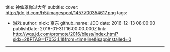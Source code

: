 title: 神仙罩你过大年
subtitle: 
cover: http://jdc.jd.com/h5/imagespool/1457700354617.png
tags:
  - 游戏
author:
  nick: 京东
  github_name: JDC
date: 2016-12-13 08:00:00
publishDate: 2016-01-31T16:00:00.000Z
link: http://wqs.jd.com/promote/2016/bless/index.html?sidx=2&PTAG=17053.1.1&from=timeline&isappinstalled=0

---